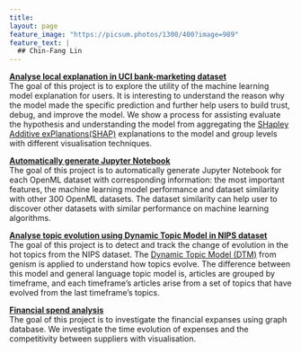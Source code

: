```yaml
---
title: 
layout: page
feature_image: "https://picsum.photos/1300/400?image=989"
feature_text: |
  ## Chin-Fang Lin
---
```

**[Analyse local explanation in UCI bank-marketing dataset](https://github.com/chinfang/bank-marketing)**<br/>
The goal of this project is to explore the utility of the machine learning model explanation for users. It is interesting to understand the reason why the model made the specific prediction and further help users to build trust, debug, and improve the model. We show a process for assisting evaluate the hypothesis and understanding the model from aggregating the [SHapley Additive exPlanations(SHAP)](https://github.com/slundberg/shap) explanations to the model and group levels with different visualisation techniques.  

**[Automatically generate Jupyter Notebook](https://github.com/chinfang/auto-jupyter-notebook)**<br/>
The goal of this project is to automatically generate Jupyter Notebook for each OpenML dataset with corresponding information: the most important features, the machine learning model performance and dataset similarity with other 300 OpenML datasets. The dataset similarity can help user to discover other datasets with similar performance on machine learning algorithms.

**[Analyse topic evolution using Dynamic Topic Model in NIPS dataset](https://github.com/chinfang/topic-evolution)**<br/>
The goal of this project is to detect and track the change of evolution in the hot topics from
the NIPS dataset. The [Dynamic Topic Model (DTM)](https://radimrehurek.com/gensim/models/ldaseqmodel.html) from genism is applied to understand
how topics evolve. The difference between this model and general language topic model is,
articles are grouped by timeframe, and each timeframe’s articles arise from a set of topics
that have evolved from the last timeframe’s topics.

**[Financial spend analysis](https://github.com/chinfang/financial-spend-analysis)**<br/>
The goal of this project is to investigate the financial expanses using graph database. We investigate the
time evolution of expenses and the competitivity between suppliers with visualisation.


